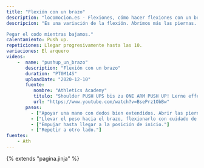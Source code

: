 ```yaml
---
title: "Flexión con un brazo"
description: "locomocion.es - Flexiones, cómo hacer flexiones con un brazo"
descripcion: "Es una variación de la flexión. Abrimos más las piernas. Ladeamos ligeramente el cuerpo para que el brazo a flexionar esté en una posición más cómoda. Queremos proteger la articulación.

Pegar el codo mientras bajamos."
calentamiento: Push up.
repeticiones: Llegar progresivamente hasta las 10.
variaciones: El arquero
videos: 
    -  name: "pushup_un_brazo"
       description: "Flexión con un brazo"
       duration: "PT0M14S"
       uploadDate: "2020-12-10"
       fuente: 
          nombre: "Athletics Academy"
          titulo: "Shoulder PUSH UPS bis zu ONE ARM PUSH UP! Lerne effektive Push-Übungen aus dem Movement Bereich"
          url: "https://www.youtube.com/watch?v=BsePrz1ObBw"
       pasos:
         - ["Apoyar una mano con dedos bien extendidos. Abrir las piernas."]
         - ["Llevar el peso hacia el brazo, flexionarlo con cuidado de juntar el codo hacia el costado. No bajamos rectos sino ladeando ligeramente el cuerpo para dejar un espacio en el lado contrario al brazo de forma que el hombro trabaje más relajado."]
         - ["Empujar hasta llegar a la posición de inicio."]
         - ["Repetir a otro lado."]
fuentes:
    - Ath
---
```

{% extends "pagina.jinja" %}
